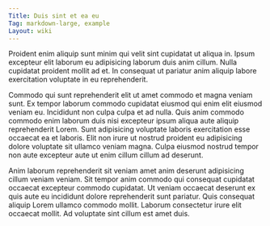 ```yaml
---
Title: Duis sint et ea eu
Tag: markdown-large, example
Layout: wiki
---
```

Proident enim aliquip sunt minim qui velit sint cupidatat ut aliqua in. Ipsum excepteur elit laborum eu adipisicing laborum duis anim cillum. Nulla cupidatat proident mollit ad et. In consequat ut pariatur anim aliquip labore exercitation voluptate in eu reprehenderit.

Commodo qui sunt reprehenderit elit ut amet commodo et magna veniam sunt. Ex tempor laborum commodo cupidatat eiusmod qui enim elit eiusmod veniam eu. Incididunt non culpa culpa et ad nulla. Quis anim commodo commodo enim laborum duis nisi excepteur ipsum aliqua aute aliquip reprehenderit Lorem. Sunt adipisicing voluptate laboris exercitation esse occaecat ea et laboris. Elit non irure ut nostrud proident eu adipisicing dolore voluptate sit ullamco veniam magna. Culpa eiusmod nostrud tempor non aute excepteur aute ut enim cillum cillum ad deserunt.

Anim laborum reprehenderit sit veniam amet anim deserunt adipisicing cillum veniam veniam. Sit tempor anim commodo qui consequat cupidatat occaecat excepteur commodo cupidatat. Ut veniam occaecat deserunt ex quis aute eu incididunt dolore reprehenderit sunt pariatur. Quis consequat aliquip Lorem ullamco commodo mollit. Laborum consectetur irure elit occaecat mollit. Ad voluptate sint cillum est amet duis.